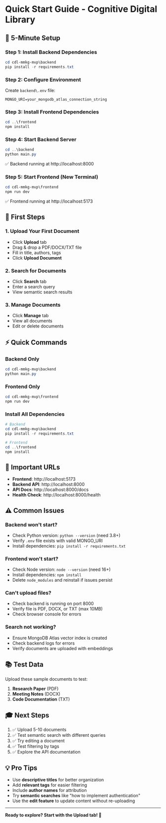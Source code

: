 # Quick Start Guide - Cognitive Digital Library

## 🚀 5-Minute Setup

### Step 1: Install Backend Dependencies
```powershell
cd cdl-mmkg-mvp\backend
pip install -r requirements.txt
```

### Step 2: Configure Environment
Create `backend\.env` file:
```env
MONGO_URI=your_mongodb_atlas_connection_string
```

### Step 3: Install Frontend Dependencies
```powershell
cd ..\frontend
npm install
```

### Step 4: Start Backend Server
```powershell
cd ..\backend
python main.py
```
✅ Backend running at http://localhost:8000

### Step 5: Start Frontend (New Terminal)
```powershell
cd cdl-mmkg-mvp\frontend
npm run dev
```
✅ Frontend running at http://localhost:5173

## 🎯 First Steps

### 1. Upload Your First Document
- Click **Upload** tab
- Drag & drop a PDF/DOCX/TXT file
- Fill in title, authors, tags
- Click **Upload Document**

### 2. Search for Documents
- Click **Search** tab
- Enter a search query
- View semantic search results

### 3. Manage Documents
- Click **Manage** tab
- View all documents
- Edit or delete documents

## ⚡ Quick Commands

### Backend Only
```powershell
cd cdl-mmkg-mvp\backend
python main.py
```

### Frontend Only
```powershell
cd cdl-mmkg-mvp\frontend
npm run dev
```

### Install All Dependencies
```powershell
# Backend
cd cdl-mmkg-mvp\backend
pip install -r requirements.txt

# Frontend
cd ..\frontend
npm install
```

## 🔗 Important URLs

- **Frontend**: http://localhost:5173
- **Backend API**: http://localhost:8000
- **API Docs**: http://localhost:8000/docs
- **Health Check**: http://localhost:8000/health

## ⚠️ Common Issues

### Backend won't start?
- Check Python version: `python --version` (need 3.8+)
- Verify `.env` file exists with valid MONGO_URI
- Install dependencies: `pip install -r requirements.txt`

### Frontend won't start?
- Check Node version: `node --version` (need 16+)
- Install dependencies: `npm install`
- Delete `node_modules` and reinstall if issues persist

### Can't upload files?
- Check backend is running on port 8000
- Verify file is PDF, DOCX, or TXT (max 10MB)
- Check browser console for errors

### Search not working?
- Ensure MongoDB Atlas vector index is created
- Check backend logs for errors
- Verify documents are uploaded with embeddings

## 📚 Test Data

Upload these sample documents to test:
1. **Research Paper** (PDF)
2. **Meeting Notes** (DOCX)
3. **Code Documentation** (TXT)

## 🎓 Next Steps

1. ✅ Upload 5-10 documents
2. ✅ Test semantic search with different queries
3. ✅ Try editing a document
4. ✅ Test filtering by tags
5. ✅ Explore the API documentation

## 💡 Pro Tips

- Use **descriptive titles** for better organization
- Add **relevant tags** for easier filtering
- Include **author names** for attribution
- Try **semantic searches** like "how to implement authentication"
- Use the **edit feature** to update content without re-uploading

---

**Ready to explore? Start with the Upload tab! 🚀**
